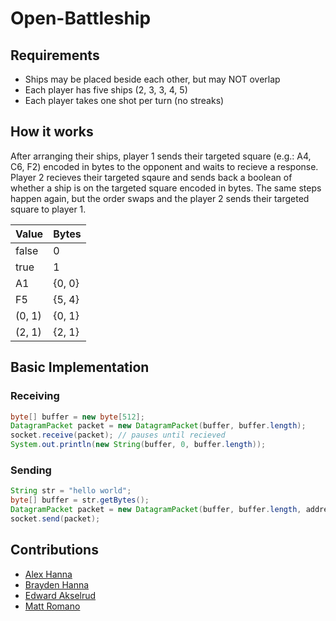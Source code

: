 # Open-Battleship
## Requirements
- Ships may be placed beside each other, but may NOT overlap
- Each player has five ships (2, 3, 3, 4, 5)
- Each player takes one shot per turn (no streaks)

## How it works
After arranging their ships, player 1 sends their targeted square (e.g.: A4, C6, F2) encoded in bytes to the opponent and waits to recieve a response. Player 2 recieves their targeted sqaure and sends back a boolean of whether a ship is on the targeted square encoded in bytes. The same steps happen again, but the order swaps and the player 2 sends their targeted square to player 1.

| Value | Bytes |
| ----- | ----- |
|false  | 0     |
|true   | 1     |
|A1     |{0, 0} |
|F5     |{5, 4} |
|(0, 1) |{0, 1} |
|(2, 1) |{2, 1} |

## Basic Implementation
### Receiving

```java
byte[] buffer = new byte[512];
DatagramPacket packet = new DatagramPacket(buffer, buffer.length);
socket.receive(packet); // pauses until recieved
System.out.println(new String(buffer, 0, buffer.length));
```

### Sending

```java
String str = "hello world";
byte[] buffer = str.getBytes();
DatagramPacket packet = new DatagramPacket(buffer, buffer.length, address);
socket.send(packet);
```
## Contributions
- [Alex Hanna](https://github.com/alexphanna)
- [Brayden Hanna](https://github.com/braydenphanna)
- [Edward Akselrud](https://github.com/Efaks)
- [Matt Romano](https://github.com/MatthewDRomano)
